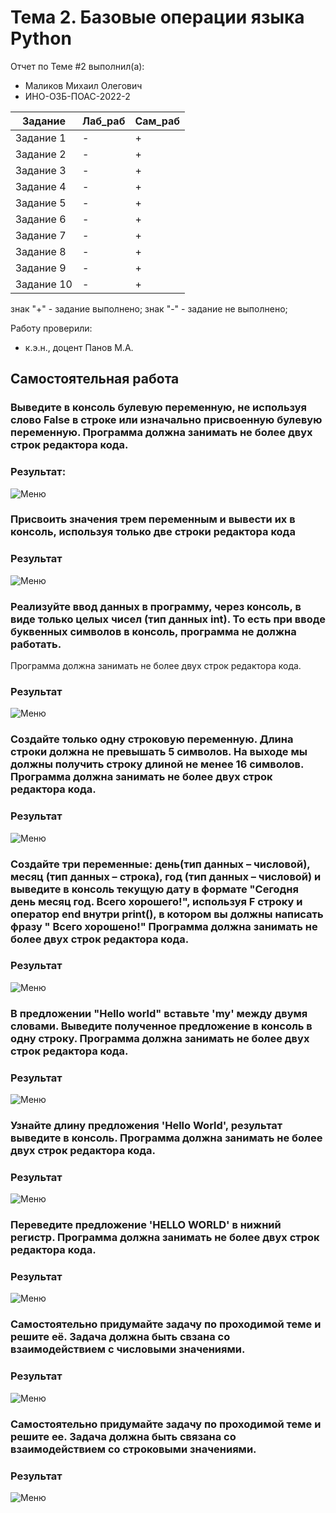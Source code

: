 # Тема 2. Базовые операции языка Python
Отчет по Теме #2 выполнил(а):
- Маликов Михаил Олегович
- ИНО-ОЗБ-ПОАС-2022-2

| Задание | Лаб_раб | Сам_раб |
| ------ | ------ | ------ |
| Задание 1 | - | + |
| Задание 2 | - | + |
| Задание 3 | - | + |
| Задание 4 | - | + |
| Задание 5 | - | + |
| Задание 6 | - | + |
| Задание 7 | - | + |
| Задание 8 | - | + |
| Задание 9 | - | + |
| Задание 10 | - | + |

знак "+" - задание выполнено; знак "-" - задание не выполнено;

Работу проверили:
- к.э.н., доцент Панов М.А.

## Самостоятельная работа
### Выведите в консоль булевую переменную, не используя слово False в строке или изначально присвоенную булевую переменную. Программа должна занимать не более двух строк редактора кода.
### Результат:
![Меню](https://github.com/BlitzkriegBop666/software_engineering/blob/Tema_2/lab_2/pic/lab_2_1.png)

### Присвоить значения трем переменным и вывести их в консоль, используя только две строки редактора кода
### Результат
![Меню](https://github.com/BlitzkriegBop666/software_engineering/blob/Tema_2/lab_2/pic/lab_2_2.png)

### Реализуйте ввод данных в программу, через консоль, в виде только целых чисел (тип данных int). То есть при вводе буквенных символов в консоль, программа не должна работать.
Программа должна занимать не более двух строк редактора кода.
### Результат
![Меню](https://github.com/BlitzkriegBop666/software_engineering/blob/Tema_2/lab_2/pic/lab_2_3.png)

### Создайте только одну строковую переменную. Длина строки должна не превышать 5 символов. На выходе мы должны получить строку длиной не менее 16 символов. Программа должна занимать не более двух строк редактора кода.
### Результат
![Меню](https://github.com/BlitzkriegBop666/software_engineering/blob/Tema_2/lab_2/pic/lab_2_4.png)

### Создайте три переменные: день(тип данных – числовой), месяц (тип данных – строка), год (тип данных – числовой) и выведите в консоль текущую дату в формате "Сегодня день месяц год. Всего хорошего!", используя F строку и оператор end внутри print(), в котором вы должны написать фразу " Всего хорошено!" Программа должна занимать не более двух строк редактора кода.
### Результат
![Меню](https://github.com/BlitzkriegBop666/software_engineering/blob/Tema_2/lab_2/pic/lab_2_5.png)

### В предложении "Hello world" вставьте 'my' между двумя словами. Выведите полученное предложение в консоль в одну строку. Программа должна занимать не более двух строк редактора кода.
### Результат
![Меню](https://github.com/BlitzkriegBop666/software_engineering/blob/Tema_2/lab_2/pic/lab_2_6.png)

### Узнайте длину предложения 'Hello World',  результат выведите в консоль. Программа должна занимать не более двух строк редактора кода.
### Результат
![Меню](https://github.com/BlitzkriegBop666/software_engineering/blob/Tema_2/lab_2/pic/lab_2_7.png)

### Переведите предложение 'HELLO WORLD' в нижний регистр. Программа должна занимать не более двух строк редактора кода.
### Результат
![Меню](https://github.com/BlitzkriegBop666/software_engineering/blob/Tema_2/lab_2/pic/lab_2_8.png)

### Самостоятельно придумайте задачу по проходимой теме и решите её. Задача должна быть свзана со взаимодействием с числовыми значениями.
### Результат
![Меню](https://github.com/BlitzkriegBop666/software_engineering/blob/Tema_2/lab_2/pic/lab_2_9.png)

### Самостоятельно придумайте задачу по проходимой теме и решите ее. Задача должна быть связана со взаимодействием со строковыми значениями.
### Результат
![Меню](https://github.com/BlitzkriegBop666/software_engineering/blob/Tema_2/lab_2/pic/lab_2_10.png)
